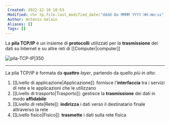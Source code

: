 ```yaml
---
 Created: 2022-12-10 18:53
 Modified: <%+ tp.file.last_modified_date("dddd Do MMMM YYYY HH:mm:ss") %>
 Author: Antonio Gelain
 Aliases: []
 Tags: []
---
```


La **pila TCP/IP** è un insieme di **protocolli** utilizzati per la **trasmissione** dei dati su Internet e su altre reti di [[Computer|computer]]

![pila-TCP-IP|350](https://domgamb.files.wordpress.com/2014/09/tcp.png)

---

La pila TCP/IP è formata da **quattro** *layer*, partendo da quello *più in alto*:
1. [[Livello di applicazione|Applicazione]]: fornisce l'**interfaccia** tra i servizi di rete e le applicazioni che le utilizzano
2. [[Livello di trasporto|Trasporto]]: gestisce la **trasmissione** dei dati in modo **affidabile**
3. [[Livello di rete|Rete]]: **indirizza** i dati verso il destinatario finale attraverso la rete
4. [[Livello fisico|Fisico]]: **trasmette** i dati sulla rete fisica